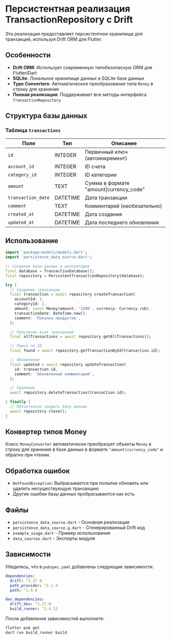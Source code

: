 # Персистентная реализация TransactionRepository с Drift

Эта реализация предоставляет персистентное хранилище для транзакций, используя Drift ORM для Flutter.

## Особенности

- **Drift ORM**: Использует современную типобезопасную ORM для Flutter/Dart
- **SQLite**: Локальное хранилище данных в SQLite базе данных
- **Type Converters**: Автоматическое преобразование типа `Money` в строку для хранения
- **Полная реализация**: Поддерживает все методы интерфейса `TransactionRepository`

## Структура базы данных

### Таблица `transactions`

| Поле | Тип | Описание |
|------|-----|----------|
| `id` | INTEGER | Первичный ключ (автоинкремент) |
| `account_id` | INTEGER | ID счета |
| `category_id` | INTEGER | ID категории |
| `amount` | TEXT | Сумма в формате "amount\|currency_code" |
| `transaction_date` | DATETIME | Дата транзакции |
| `comment` | TEXT | Комментарий (необязательно) |
| `created_at` | DATETIME | Дата создания |
| `updated_at` | DATETIME | Дата последнего обновления |

## Использование

```dart
import 'package:models/models.dart';
import 'persistence_data_source.dart';

// Создание базы данных и репозитория
final database = TransactionDatabase();
final repository = PersistentTransactionRepository(database);

try {
  // Создание транзакции
  final transaction = await repository.createTransaction(
    accountId: 1,
    categoryId: 2,
    amount: const Money(amount: '1500', currency: Currency.rub),
    transactionDate: DateTime.now(),
    comment: 'Покупка продуктов',
  );

  // Получение всех транзакций
  final allTransactions = await repository.getAllTransactions();

  // Поиск по ID
  final found = await repository.getTransactionById(transaction.id);

  // Обновление
  final updated = await repository.updateTransaction(
    id: transaction.id,
    comment: 'Обновленный комментарий',
  );

  // Удаление
  await repository.deleteTransaction(transaction.id);

} finally {
  // Обязательно закрыть базу данных
  await repository.close();
}
```

## Конвертер типов Money

Класс `MoneyConverter` автоматически преобразует объекты `Money` в строку для хранения в базе данных в формате `"amount|currency_code"` и обратно при чтении.

## Обработка ошибок

- `NotFoundException`: Выбрасывается при попытке обновить или удалить несуществующую транзакцию
- Другие ошибки базы данных пробрасываются как есть

## Файлы

- `persistence_data_source.dart` - Основная реализация
- `persistence_data_source.g.dart` - Сгенерированный Drift код
- `example_usage.dart` - Пример использования
- `data_sources.dart` - Экспорты модуля

## Зависимости

Убедитесь, что в `pubspec.yaml` добавлены следующие зависимости:

```yaml
dependencies:
  drift: ^2.27.0
  path_provider: ^2.1.4
  path: ^1.9.0

dev_dependencies:
  drift_dev: ^2.27.0
  build_runner: ^2.4.13
```

После добавления зависимостей выполните:

```bash
flutter pub get
dart run build_runner build
``` 